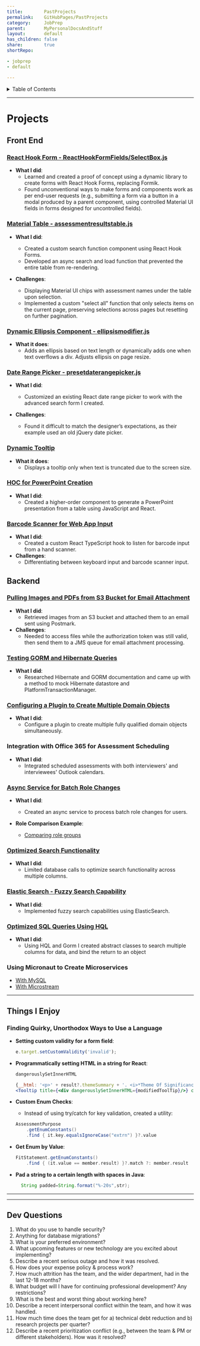 ```yaml
---
title:        PastProjects
permalink:    GitHubPages/PastProjects
category:     JobPrep
parent:       MyPersonalDocsAndStuff
layout:       default
has_children: false
share:        true
shortRepo:

- jobprep
- default

---
```


<details markdown="block">                    
<summary>                    
Table of Contents                    
</summary>                    
{: .text-delta }                    
1. TOC                    
{:toc}                    
</details>                    

***                    

# Projects

## Front End

### [React Hook Form - ReactHookFormFields/SelectBox.js](https://github.com/14paxton/ReactHookFormDynamicComponents)

- **What I did**:
    - Learned and created a proof of concept using a dynamic library to create forms with React Hook Forms, replacing Formik.
    - Found unconventional ways to make forms and components work as per end-user requests (e.g., submitting a form via a button in a modal produced
      by a parent component, using controlled Material UI fields in forms designed for uncontrolled fields).

### [Material Table - assessmentresultstable.js](https://github.com/14paxton/TableWithAsyncCall)

- **What I did**:
    - Created a custom search function component using React Hook Forms.
    - Developed an async search and load function that prevented the entire table from re-rendering.

- **Challenges**:
    - Displaying Material UI chips with assessment names under the table upon selection.
    - Implemented a custom "select all" function that only selects items on the current page, preserving selections across pages but resetting on
      further pagination.

### [Dynamic Ellipsis Component - ellipsismodifier.js](https://github.com/14paxton/DynamicEllipsis)

- **What it does**:
    - Adds an ellipsis based on text length or dynamically adds one when text overflows a div. Adjusts ellipsis on page resize.

### [Date Range Picker - presetdaterangepicker.js](https://github.com/14paxton/DateRangePicker)

- **What I did**:
    - Customized an existing React date range picker to work with the advanced search form I created.

- **Challenges**:
    - Found it difficult to match the designer’s expectations, as their example used an old jQuery date picker.

### [Dynamic Tooltip](https://gist.github.com/14paxton/9c745874ec384add89c1908c73832594)

- **What it does**:
    - Displays a tooltip only when text is truncated due to the screen size.

### [HOC for PowerPoint Creation](https://github.com/14paxton/TableToPowerPoint)

- **What I did**:
    - Created a higher-order component to generate a PowerPoint presentation from a table using JavaScript and React.

### [Barcode Scanner for Web App Input](https://gist.github.com/14paxton/09adce350289bdcc1df92ed425c1d548)

- **What I did**:
    - Created a custom React TypeScript hook to listen for barcode input from a hand scanner.
- **Challenges**:
    - Differentiating between keyboard input and barcode scanner input.

## Backend

### [Pulling Images and PDFs from S3 Bucket for Email Attachment](https://gist.github.com/14paxton/1fa8f703b708b9488408c9217a83b3a9)

- **What I did**:
    - Retrieved images from an S3 bucket and attached them to an email sent using Postmark.
- **Challenges**:
    - Needed to access files while the authorization token was still valid, then send them to a JMS queue for email attachment processing.

### [Testing GORM and Hibernate Queries](https://www.paxtonb.com/PersonalGrailsNotes/Testing#mocking-hibernate-used-to-test-methods-using-where-queriers--detached-criteria--criteria-builder)

- **What I did**:
    - Researched Hibernate and GORM documentation and came up with a method to mock Hibernate datastore and PlatformTransactionManager.

### [Configuring a Plugin to Create Multiple Domain Objects](https://www.paxtonb.com/PersonalGrailsNotes/Testing#using-test-data-from-buildtest-plugin)

- **What I did**:
    - Configure a plugin to create multiple fully qualified domain objects simultaneously.

### Integration with Office 365 for Assessment Scheduling

- **What I did**:
    - Integrated scheduled assessments with both interviewers' and interviewees' Outlook calendars.

### [Async Service for Batch Role Changes](https://gist.github.com/14paxton/ef4f6e91fa7fa44015c41f26a1caf3ae)

- **What I did**:
    - Created an async service to process batch role changes for users.

- **Role Comparison Example**:
    - [Comparing role groups](https://gist.github.com/14paxton/b7ff93091f4db71beffb0a37140fa0f2)

### [Optimized Search Functionality](https://gist.github.com/14paxton/b5a8d600dc4066010b4067bd8968f613)

- **What I did**:
    - Limited database calls to optimize search functionality across multiple columns.

### [Elastic Search - Fuzzy Search Capability](https://gist.github.com/14paxton/3a352d2824bde0e97960409056f682cc)

- **What I did**:
    - Implemented fuzzy search capabilities using ElasticSearch.

### [Optimized SQL Queries Using HQL](https://gist.github.com/14paxton/e72c14086f5d9a6a0c58dc8463b93561)

- **What I did**:
    - Using HQL and Gorm I created abstract classes to search multiple columns for data, and bind the return to an object

### Using Micronaut to Create Microservices

- [With MySQL](https://github.com/14paxton/micronaut_mysql_hibernate)
- [With Microstream](https://github.com/14paxton/micronaut_microstream)

---

## Things I Enjoy

### Finding Quirky, Unorthodox Ways to Use a Language

- **Setting custom validity for a form field**:
    ```javascript
    e.target.setCustomValidity('invalid');
    ```

- **Programmatically setting HTML in a string for React**:
    ```javascript
    dangerouslySetInnerHTML
    ```

    ```jsx
    {__html: '<p>' + result?.themeSummary + '. <i>*Theme Of Significance.</i></p>'}
    <Tooltip title={<div dangerouslySetInnerHTML={modifiedToolTip}/>} childrenDisplayStyle="inline">
    ```

- **Custom Enum Checks**:
    - Instead of using try/catch for key validation, created a utility:
    ```groovy
    AssessmentPurpose
        .getEnumConstants()
        .find { it.key.equalsIgnoreCase("extrn") }?.value
    ```

- **Get Enum by Value**:
    ```groovy
    FitStatement.getEnumConstants()
        .find { (it.value == member.result) }?.match ?: member.result
    ```

- **Pad a string to a certain length with spaces in Java**:
    ```java
      String padded=String.format("%-20s",str);
    ```

---
***

## Dev Questions

1. What do you use to handle security?
2. Anything for database migrations?
3. What is your preferred environment?
4. What upcoming features or new technology are you excited about implementing?
5. Describe a recent serious outage and how it was resolved.
6. How does your expense policy & process work?
7. How much attrition has the team, and the wider department, had in the last 12-18 months?
8. What budget will I have for continuing professional development? Any restrictions?
9. What is the best and worst thing about working here?
10. Describe a recent interpersonal conflict within the team, and how it was handled.
11. How much time does the team get for a) technical debt reduction and b) research projects per quarter?
12. Describe a recent prioritization conflict (e.g., between the team & PM or different stakeholders). How was it resolved?